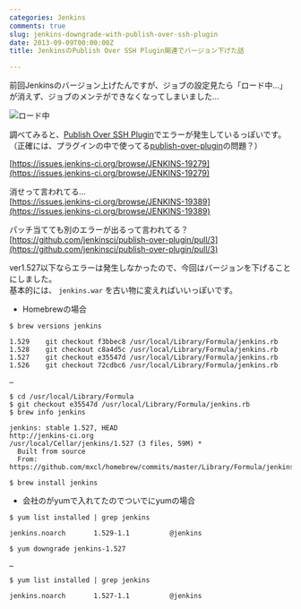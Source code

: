 ```yaml
---
categories: Jenkins
comments: true
slug: jenkins-downgrade-with-publish-over-ssh-plugin
date: 2013-09-09T00:00:00Z
title: JenkinsのPublish Over SSH Plugin関連でバージョン下げた話

---
```


前回Jenkinsのバージョン上げたんですが、ジョブの設定見たら「ロード中…」が消えず、ジョブのメンテができなくなってしまいました…

![ロード中](/images/jenkins_loading.jpg)

調べてみると、[Publish Over SSH Plugin](https://wiki.jenkins-ci.org/display/JENKINS/Publish+Over+SSH+Plugin)でエラーが発生しているっぽいです。  
（正確には、プラグインの中で使ってる[publish-over-plugin](https://github.com/jenkinsci/publish-over-plugin)の問題？）  

<!--more-->

[https://issues.jenkins-ci.org/browse/JENKINS-19279](https://issues.jenkins-ci.org/browse/JENKINS-19279)

消せって言われてる…  
[https://issues.jenkins-ci.org/browse/JENKINS-19389](https://issues.jenkins-ci.org/browse/JENKINS-19389)

パッチ当てても別のエラーが出るって言われてる？  
[https://github.com/jenkinsci/publish-over-plugin/pull/3](https://github.com/jenkinsci/publish-over-plugin/pull/3)

ver1.527以下ならエラーは発生しなかったので、今回はバージョンを下げることにしました。  
基本的には、 `jenkins.war` を古い物に変えればいいっぽいです。  

* Homebrewの場合

```
$ brew versions jenkins

1.529    git checkout f3bbec8 /usr/local/Library/Formula/jenkins.rb
1.528    git checkout c8a4d5c /usr/local/Library/Formula/jenkins.rb
1.527    git checkout e35547d /usr/local/Library/Formula/jenkins.rb
1.526    git checkout 72cdbc6 /usr/local/Library/Formula/jenkins.rb

…

$ cd /usr/local/Library/Formula
$ git checkout e35547d /usr/local/Library/Formula/jenkins.rb
$ brew info jenkins

jenkins: stable 1.527, HEAD
http://jenkins-ci.org
/usr/local/Cellar/jenkins/1.527 (3 files, 59M) *
  Built from source
  From: https://github.com/mxcl/homebrew/commits/master/Library/Formula/jenkins.rb

$ brew install jenkins
```

* 会社のがyumで入れてたのでついでにyumの場合

```
$ yum list installed | grep jenkins

jenkins.noarch       1.529-1.1          @jenkins

$ yum downgrade jenkins-1.527

…

$ yum list installed | grep jenkins

jenkins.noarch       1.527-1.1          @jenkins
```

